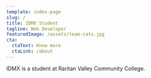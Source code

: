 ```yaml
---
template: index-page
slug: /
title: IDMX Student
tagline: Web Developer
featuredImage: /assets/team-cats.jpg
cta:
  ctaText: Know more
  ctaLink: /about
---
```

IDMX is a student at Raritan Valley Community College.